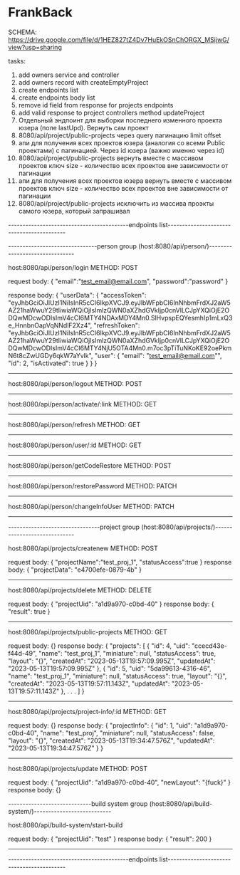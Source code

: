 # FrankBack
SCHEMA: https://drive.google.com/file/d/1HEZ827tZ4Dv7HuEkOSnChORGX_MSijwG/view?usp=sharing


tasks:
1. add owners service and controller
2. add owners record with createEmptyProject
3. create endpoints list
4. create endpoints body list
5. remove id field from response for projects endpoints
6. add valid response to project controllers method updateProject
7. Отдельный эндпоинт для выборки последнего изменного проекта юзера (поле lastUpd). Вернуть сам проект
8. 8080/api/project/public-projects через query пагинацию limit offset
9. апи для получения всех проектов юзера (аналогия со всеми Public проектами) с пагинацией. Через id юзера (важно именно через id)
10. 8080/api/project/public-projects вернуть вместе с массивом проектов ключ size - количество всех проектов вне зависимости от пагинации
11. апи для получения всех проектов юзера вернуть вместе с массивом проектов ключ size - количество всех проектов вне зависимости от пагинации
12. 8080/api/project/public-projects исключить из массива проэкты самого юзера, который запрашивал

------------------------------------------endpoints list------------------------------------------

-------------------------------person group (host:8080/api/person/)-------------------------------

host:8080/api/person/login
METHOD: POST

request body:
{
    "email":"test_email@email.com",
    "password":"password"
}

response body:
{
    "userData": {
        "accessToken": "eyJhbGciOiJIUzI1NiIsInR5cCI6IkpXVCJ9.eyJlbWFpbCI6InNhbmFrdXJ2aW5AZ21haWwuY29tIiwiaWQiOjIsImlzQWN0aXZhdGVkIjp0cnVlLCJpYXQiOjE2ODQwMDcwODIsImV4cCI6MTY4NDAxMDY4Mn0.SlHvpspEQYesmhIp1mLxQ3e_HnnbnOapVqNNdlF2Xz4",
        "refreshToken": "eyJhbGciOiJIUzI1NiIsInR5cCI6IkpXVCJ9.eyJlbWFpbCI6InNhbmFrdXJ2aW5AZ21haWwuY29tIiwiaWQiOjIsImlzQWN0aXZhdGVkIjp0cnVlLCJpYXQiOjE2ODQwMDcwODIsImV4cCI6MTY4NjU5OTA4Mn0.m7oc3pTiTuNKoKE92oePkmN6t8cZwUGDy6qkW7aYvlk",
        "user": {
            "email": "test_email@email.com"",
            "id": 2,
            "isActivated": true
        }
    }
}

---

host:8080/api/person/logout
METHOD: POST

---

host:8080/api/person/activate/:link
METHOD: GET

---

host:8080/api/person/refresh
METHOD: GET

---

host:8080/api/person/user/:id
METHOD: GET

---

host:8080/api/person/getCodeRestore
METHOD: POST

---

host:8080/api/person/restorePassword
METHOD: PATCH

---

host:8080/api/person/changeInfoUser
METHOD: PATCH

---

--------------------------------project group (host:8080/api/projects/)-----------------------------

host:8080/api/projects/createnew
METHOD: POST

request body:
{
    "projectName":"test_proj_1",
    "statusAccess":true
}
response body:
{
    "projectData": "e4700efe-0879-4b"
}

---

host:8080/api/projects/delete
METHOD: DELETE

request body:
{
    "projectUid": "a1d9a970-c0bd-40"
}
response body:
{
    "result": true
}

---

host:8080/api/projects/public-projects
METHOD: GET

request body:
{}
response body:
{
    "projects": [
        {
            "id": 4,
            "uid": "ccecd43e-f44d-49",
            "name": "test_proj_1",
            "miniature": null,
            "statusAccess": true,
            "layout": "{}",
            "createdAt": "2023-05-13T19:57:09.995Z",
            "updatedAt": "2023-05-13T19:57:09.995Z"
        },
        {
            "id": 5,
            "uid": "5da99613-4316-46",
            "name": "test_proj_1",
            "miniature": null,
            "statusAccess": true,
            "layout": "{}",
            "createdAt": "2023-05-13T19:57:11.143Z",
            "updatedAt": "2023-05-13T19:57:11.143Z"
        },
        .
        .
        .
    ]
}

---

host:8080/api/projects/project-info/:id
METHOD: GET

request body:
{}
response body:
{
    "projectInfo": {
        "id": 1,
        "uid": "a1d9a970-c0bd-40",
        "name": "test_proj",
        "miniature": null,
        "statusAccess": false,
        "layout": "{}",
        "createdAt": "2023-05-13T19:34:47.576Z",
        "updatedAt": "2023-05-13T19:34:47.576Z"
    }
}

---

host:8080/api/projects/update
METHOD: POST

request body:
{
    "projectUid": "a1d9a970-c0bd-40",
    "newLayout": "{fuck}"
}
response body:
{}


-----------------------------build system group (host:8080/api/build-system/)---------------------------

host:8080/api/build-system/start-build

request body:
{
    "projectUid": "test"
}
response body:
{
    "result": 200
}

---

------------------------------------------endpoints list------------------------------------------
